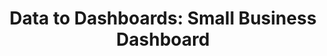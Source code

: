 ---
title: "Data to Dashboards: Small Business Dashboard"
description: "Small Business Dashboard pulls from the Federal Procurement Database System (FPDS) plus Category Management data augmentations.Note that DOD and military branch obligation data may be delayed up to 90 days; other departments' reporting is through date indicated within dashboard"
url-link: "https://d2d.gsa.gov/report/small-business-dashboard"
type: "HTML"
gov-only: "false"
is-external: "true"
publication-date: "August 01, 2023"
reading-time: "5"
resource-type: "Tool"
filter: "market-intelligence"
audience: "industry-all-businesses"
branded-offerings: "market-it-data-intelligence"
---